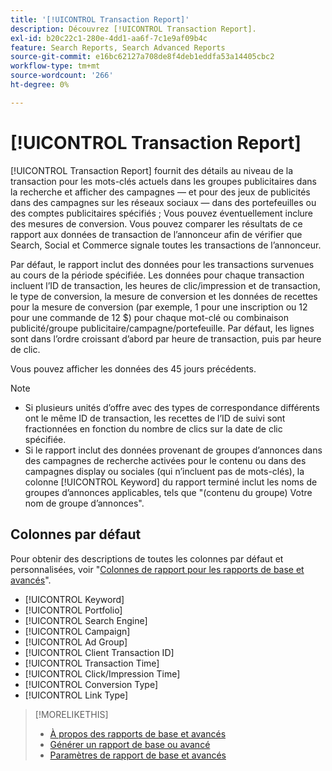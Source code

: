 ```yaml
---
title: '[!UICONTROL Transaction Report]'
description: Découvrez [!UICONTROL Transaction Report].
exl-id: b20c22c1-280e-4dd1-aa6f-7c1e9af09b4c
feature: Search Reports, Search Advanced Reports
source-git-commit: e16bc62127a708de8f4deb1eddfa53a14405cbc2
workflow-type: tm+mt
source-wordcount: '266'
ht-degree: 0%

---
```


# [!UICONTROL Transaction Report]

[!UICONTROL Transaction Report] fournit des détails au niveau de la transaction pour les mots-clés actuels dans les groupes publicitaires dans la recherche et
afficher des campagnes — et pour des jeux de publicités dans des campagnes sur les réseaux sociaux — dans des portefeuilles ou des comptes publicitaires spécifiés ; Vous pouvez éventuellement inclure des mesures de conversion. Vous pouvez comparer les résultats de ce rapport aux données de transaction de l’annonceur afin de vérifier que Search, Social et Commerce signale toutes les transactions de l’annonceur.

Par défaut, le rapport inclut des données pour les transactions survenues au cours de la période spécifiée. Les données pour chaque transaction incluent l’ID de transaction, les heures de clic/impression et de transaction, le type de conversion, la mesure de conversion et les données de recettes pour la mesure de conversion (par exemple, 1 pour une inscription ou 12 pour une commande de 12 $) pour chaque mot-clé ou combinaison publicité/groupe publicitaire/campagne/portefeuille. Par défaut, les lignes sont dans l’ordre croissant d’abord par heure de transaction, puis par heure de clic.

Vous pouvez afficher les données des 45 jours précédents.

>[!NOTE]
>
>* Si plusieurs unités d’offre avec des types de correspondance différents ont le même ID de transaction, les recettes de l’ID de suivi sont fractionnées en fonction du nombre de clics sur la date de clic spécifiée.
>* Si le rapport inclut des données provenant de groupes d’annonces dans des campagnes de recherche activées pour le contenu ou dans des campagnes display ou sociales (qui n’incluent pas de mots-clés), la colonne [!UICONTROL Keyword] du rapport terminé inclut les noms de groupes d’annonces applicables, tels que &quot;(contenu du groupe) Votre nom de groupe d’annonces&quot;.

## Colonnes par défaut

Pour obtenir des descriptions de toutes les colonnes par défaut et personnalisées, voir &quot;[Colonnes de rapport pour les rapports de base et avancés](basic-advanced-report-columns.md)&quot;.

* [!UICONTROL Keyword]
* [!UICONTROL Portfolio]
* [!UICONTROL Search Engine]
* [!UICONTROL Campaign]
* [!UICONTROL Ad Group]
* [!UICONTROL Client Transaction ID]
* [!UICONTROL Transaction Time]
* [!UICONTROL Click/Impression Time]
* [!UICONTROL Conversion Type]
* [!UICONTROL Link Type]

>[!MORELIKETHIS]
>
>* [À propos des rapports de base et avancés](basic-advanced-report-about.md)
>* [Générer un rapport de base ou avancé](basic-advanced-report-generate.md)
>* [ Paramètres de rapport de base et avancés ](basic-advanced-report-settings.md)

